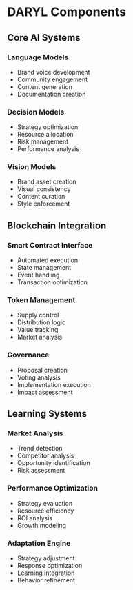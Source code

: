 # DARYL Components

## Core AI Systems

### Language Models
- Brand voice development
- Community engagement
- Content generation
- Documentation creation

### Decision Models
- Strategy optimization
- Resource allocation
- Risk management
- Performance analysis

### Vision Models
- Brand asset creation
- Visual consistency
- Content curation
- Style enforcement

## Blockchain Integration

### Smart Contract Interface
- Automated execution
- State management
- Event handling
- Transaction optimization

### Token Management
- Supply control
- Distribution logic
- Value tracking
- Market analysis

### Governance
- Proposal creation
- Voting analysis
- Implementation execution
- Impact assessment

## Learning Systems

### Market Analysis
- Trend detection
- Competitor analysis
- Opportunity identification
- Risk assessment

### Performance Optimization
- Strategy evaluation
- Resource efficiency
- ROI analysis
- Growth modeling

### Adaptation Engine
- Strategy adjustment
- Response optimization
- Learning integration
- Behavior refinement

